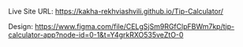 Live Site URL:  https://kakha-rekhviashvili.github.io/Tip-Calculator/




Design: https://www.figma.com/file/CELgSjSm9RGfClpFBWm7kp/tip-calculator-app?node-id=0-1&t=Y4grkRXO535veZtO-0
